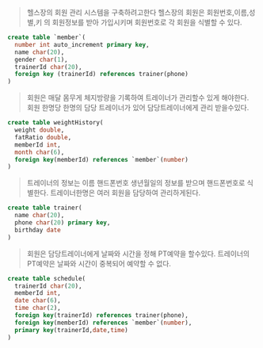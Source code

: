 > 헬스장의 회원 관리 시스템을 구축하려고한다
헬스장의 회원은 회원번호,이름,성별,키 의 회원정보를 받아 가입시키며 회원번호로 각 회원을 식별할 수 있다.
``` sql
create table `member`(
  number int auto_increment primary key,
  name char(20),
  gender char(1),
  trainerId char(20),
  foreign key (trainerId) references trainer(phone)
)
```

> 회원은 매달 몸무게 체지방량을 기록하여 트레이너가 관리할수 있게 해야한다. 
회원 한명당 한명의 담당 트레이너가 있어 담당트레이너에게 관리 받을수있다. 
``` sql
create table weightHistory(
  weight double,
  fatRatio double,
  memberId int,
  month char(6),
  foreign key(memberId) references `member`(number)
)
```

> 트레이너의 정보는 이름 핸드폰번호 생년월일의 정보를 받으며 핸드폰번호로 식별한다. 
트레이너한명은 여러 회원을 담당하여 관리하게된다.
``` sql
create table trainer(
  name char(20),
  phone char(20) primary key,
  birthday date
)
```

> 회원은 담당트레이너에게 날짜와 시간을 정해 PT예약을 할수있다. 
트레이너의 PT예약은 날짜와 시간이 중복되어 예약할 수 없다.
``` sql
create table schedule(
  trainerId char(20),
  memberId int,
  date char(6),
  time char(2),
  foreign key(trainerId) references trainer(phone),
  foreign key(memberId) references `member`(number),
  primary key(trainerId,date,time)
)
```
